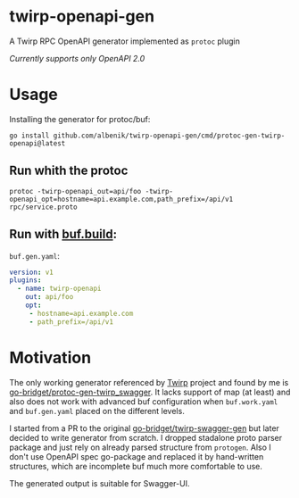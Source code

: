 # twirp-openapi-gen

A Twirp RPC OpenAPI generator implemented as `protoc` plugin

*Currently supports only OpenAPI 2.0*

# Usage

Installing the generator for protoc/buf:

```
go install github.com/albenik/twirp-openapi-gen/cmd/protoc-gen-twirp-openapi@latest
```

## Run whith the protoc

```
protoc -twirp-openapi_out=api/foo -twirp-openapi_opt=hostname=api.example.com,path_prefix=/api/v1 rpc/service.proto
```

## Run with [buf.build](https://buf.build):

`buf.gen.yaml`:

```yaml
version: v1
plugins:
  - name: twirp-openapi
    out: api/foo
    opt:
     - hostname=api.example.com
     - path_prefix=/api/v1
```

# Motivation

The only working generator referenced by [Twirp](https://github.com/twitchtv/twirp) project and found by me
is [go-bridget/protoc-gen-twirp_swagger](https://github.com/go-bridget/twirp-swagger-gen). It lacks support of map (at
least) and also does not work with advanced buf configuration when `buf.work.yaml` and `buf.gen.yaml` placed on the
different levels.

I started from a PR to the original [go-bridget/twirp-swagger-gen](https://github.com/go-bridget/twirp-swagger-gen) but later
decided to write generator from scratch. I dropped stadalone proto parser package and just rely on already parsed
structure from `protogen`. Also I don't use OpenAPI spec go-package and replaced it by hand-written structures, which
are incomplete buf much more comfortable to use.

The generated output is suitable for Swagger-UI.
